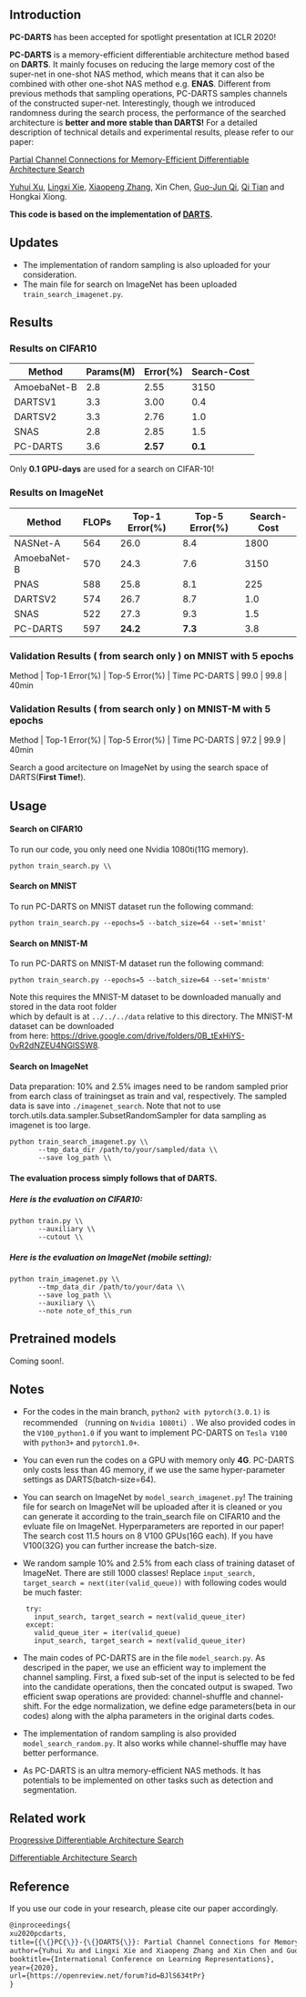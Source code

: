 ## Introduction

**PC-DARTS** has been accepted for spotlight presentation at ICLR 2020!

**PC-DARTS** is a memory-efficient differentiable architecture method based on **DARTS**. It mainly focuses on reducing the large memory cost of the super-net in one-shot NAS method, which means that it can also be combined with other one-shot NAS method e.g. **ENAS**. Different from previous methods that sampling operations, PC-DARTS samples channels of the constructed super-net. Interestingly, though we introduced randomness during the search process, the performance of the searched architecture is **better and more stable than DARTS!** For a detailed description of technical details and experimental results, please refer to our paper:

[Partial Channel Connections for Memory-Efficient Differentiable Architecture Search](https://openreview.net/forum?id=BJlS634tPr)

[Yuhui Xu](http://yuhuixu1993.github.io), [Lingxi Xie](http://lingxixie.com/), [Xiaopeng Zhang](https://sites.google.com/site/zxphistory/), Xin Chen, [Guo-Jun Qi](http://www.eecs.ucf.edu/~gqi/), [Qi Tian](https://scholar.google.com/citations?user=61b6eYkAAAAJ&hl=zh-CN) and Hongkai Xiong.

**This code is based on the implementation of  [DARTS](https://github.com/quark0/darts).**
## Updates
- The implementation of random sampling is also uploaded for your consideration.
- The main file for search on ImageNet has been uploaded `train_search_imagenet.py`.

## Results
### Results on CIFAR10
Method | Params(M) | Error(%)| Search-Cost
--- | --- | --- | ---
AmoebaNet-B|2.8|2.55|3150
DARTSV1 | 3.3 | 3.00 | 0.4
DARTSV2 | 3.3 | 2.76 | 1.0
SNAS    | 2.8 | 2.85 |1.5
PC-DARTS | 3.6 | **2.57** | **0.1**

Only **0.1 GPU-days** are used for a search on CIFAR-10!
### Results on ImageNet
Method | FLOPs |Top-1 Error(%)|Top-5 Error(%)| Search-Cost
--- | --- | --- | --- | ---
NASNet-A |564|26.0|8.4|1800
AmoebaNet-B|570|24.3|7.6|3150
PNAS     |588 |25.8 |8.1|225
DARTSV2 | 574 | 26.7 | 8.7 | 1.0
SNAS    | 522 | 27.3 | 9.3 |1.5
PC-DARTS | 597 | **24.2** | **7.3** | 3.8

### Validation Results ( from search only ) on MNIST with 5 epochs
Method | Top-1 Error(%) | Top-5 Error(%) | Time
PC-DARTS | 99.0 | 99.8 | 40min

### Validation Results ( from search only ) on MNIST-M with 5 epochs
Method | Top-1 Error(%) | Top-5 Error(%) | Time
PC-DARTS | 97.2 | 99.9 | 40min


Search a good arcitecture on ImageNet by using the search space of DARTS(**First Time!**).
## Usage
#### Search on CIFAR10

To run our code, you only need one Nvidia 1080ti(11G memory).
```
python train_search.py \\
```

#### Search on MNIST
To run PC-DARTS on MNIST dataset run the following command:
```
python train_search.py --epochs=5 --batch_size=64 --set='mnist'
```

#### Search on MNIST-M
To run PC-DARTS on MNIST-M dataset run the following command:
```
python train_search.py --epochs=5 --batch_size=64 --set='mnistm'
```
Note this requires the MNIST-M dataset to be downloaded manually and stored in the data root folder  
which by default is at `../../../data` relative to this directory. The MNIST-M dataset can be downloaded  
from here: https://drive.google.com/drive/folders/0B_tExHiYS-0vR2dNZEU4NGlSSW8.

#### Search on ImageNet

Data preparation: 10% and 2.5% images need to be random sampled prior from earch class of trainingset as train and val, respectively. The sampled data is save into `./imagenet_search`.
Note that not to use torch.utils.data.sampler.SubsetRandomSampler for data sampling as imagenet is too large.
```
python train_search_imagenet.py \\
       --tmp_data_dir /path/to/your/sampled/data \\
       --save log_path \\
```
#### The evaluation process simply follows that of DARTS.

##### Here is the evaluation on CIFAR10:

```
python train.py \\
       --auxiliary \\
       --cutout \\
```

##### Here is the evaluation on ImageNet (mobile setting):
```
python train_imagenet.py \\
       --tmp_data_dir /path/to/your/data \\
       --save log_path \\
       --auxiliary \\
       --note note_of_this_run
```
## Pretrained models
Coming soon!.

## Notes
- For the codes in the main branch, `python2 with pytorch(3.0.1)` is recommended （running on `Nvidia 1080ti`）. We also provided codes in the `V100_python1.0` if you want to implement PC-DARTS on `Tesla V100` with `python3+` and `pytorch1.0+`.

- You can even run the codes on a GPU with memory only **4G**. PC-DARTS only costs less than 4G memory, if we use the same hyper-parameter settings as DARTS(batch-size=64).

- You can search on ImageNet by `model_search_imagenet.py`! The training file for search on ImageNet will be uploaded after it is cleaned or you can generate it according to the train_search file on CIFAR10 and the evluate file on ImageNet. Hyperparameters are reported in our paper! The search cost 11.5 hours on 8 V100 GPUs(16G each). If you have V100(32G) you can further increase the batch-size.  

- We random sample 10% and 2.5% from each class of training dataset of ImageNet. There are still 1000 classes! Replace `input_search, target_search = next(iter(valid_queue))` with following codes would be much faster:

```
    try:
      input_search, target_search = next(valid_queue_iter)
    except:
      valid_queue_iter = iter(valid_queue)
      input_search, target_search = next(valid_queue_iter)
```

- The main codes of PC-DARTS are in the file `model_search.py`. As descriped in the paper, we use an efficient way to implement the channel sampling. First, a fixed sub-set of the input is selected to be fed into the candidate operations, then the concated output is swaped. Two efficient swap operations are provided: channel-shuffle and channel-shift. For the edge normalization, we define edge parameters(beta in our codes) along with the alpha parameters in the original darts codes. 

- The implementation of random sampling is also provided `model_search_random.py`. It also works while channel-shuffle may have better performance.

- As PC-DARTS is an ultra memory-efficient NAS methods. It has potentials to be implemented on other tasks such as detection and segmentation.

## Related work

[Progressive Differentiable Architecture Search](https://github.com/chenxin061/pdarts)

[Differentiable Architecture Search](https://github.com/quark0/darts)
## Reference

If you use our code in your research, please cite our paper accordingly.
```Latex
@inproceedings{
xu2020pcdarts,
title={{\{}PC{\}}-{\{}DARTS{\}}: Partial Channel Connections for Memory-Efficient Architecture Search},
author={Yuhui Xu and Lingxi Xie and Xiaopeng Zhang and Xin Chen and Guo-Jun Qi and Qi Tian and Hongkai Xiong},
booktitle={International Conference on Learning Representations},
year={2020},
url={https://openreview.net/forum?id=BJlS634tPr}
}
